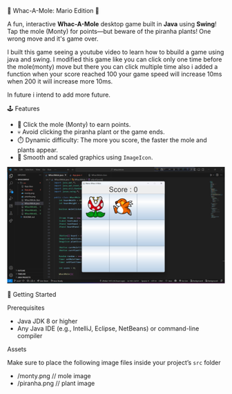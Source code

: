 🎯 Whac-A-Mole: Mario Edition 🎯

A fun, interactive **Whac-A-Mole** desktop game built in **Java** using **Swing**!
Tap the mole (Monty) for points—but beware of the piranha plants! One wrong move and it's game over.

I built this game seeing a youtube video to learn how to bbuild a game using java and swing. I modified this game like you can click only one time before the mole(monty) move but there you can click multiple time also i added a function when your score reached 100 your game speed will increase 10ms  when 200 it will increase more 10ms. 

In future i intend to add more future.

🕹️ Features
- 🎯 Click the mole (Monty) to earn points.
- 💀 Avoid clicking the piranha plant or the game ends.
- ⏱️ Dynamic difficulty: The more you score, the faster the mole and plants appear.
- 🎨 Smooth and scaled graphics using `ImageIcon`.


![Gameplay Screenshot](src/new-screenshot.png)

🚀 Getting Started

Prerequisites

- Java JDK 8 or higher
- Any Java IDE (e.g., IntelliJ, Eclipse, NetBeans) or command-line compiler

Assets

Make sure to place the following image files inside your project’s `src` folder

- /monty.png // mole image
- /piranha.png // plant image
